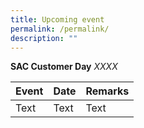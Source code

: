```yaml
---
title: Upcoming event
permalink: /permalink/
description: ""
---
```

**SAC Customer Day**
*XXXX*


|Event | Date | Remarks |
| -------- | -------- | -------- |
| Text     | Text     | Text     |



